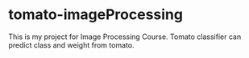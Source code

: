 # tomato-imageProcessing
This is my project for Image Processing Course. Tomato classifier can predict class and weight from tomato. 
